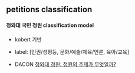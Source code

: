 ## petitions classification

#### 청와대 국민 청원 classification model

- kobert 기반

- label: [인권/성평등, 문화/예술/체육/언론, 육아/교육]

- DACON [청와대 청원: 청원의 주제가 무엇일까?](https://dacon.io/competitions/open/235597/overview/description/)
